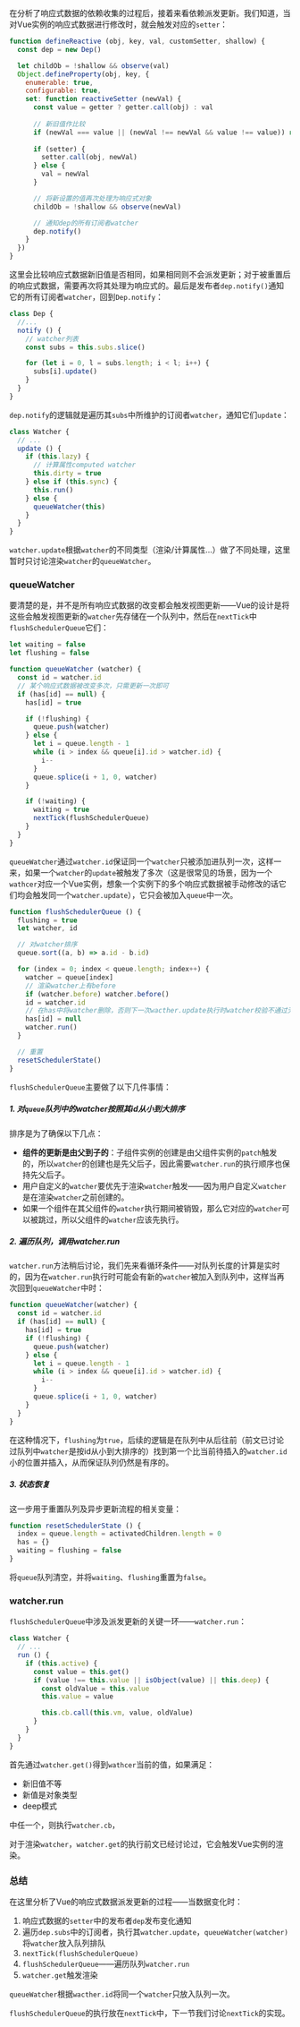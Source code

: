 在分析了响应式数据的依赖收集的过程后，接着来看依赖派发更新。我们知道，当对Vue实例的响应式数据进行修改时，就会触发对应的`setter`：
```js
function defineReactive (obj, key, val, customSetter, shallow) {
  const dep = new Dep()

  let childOb = !shallow && observe(val)
  Object.defineProperty(obj, key, {
    enumerable: true,
    configurable: true,
    set: function reactiveSetter (newVal) {
      const value = getter ? getter.call(obj) : val
      
      // 新旧值作比较
      if (newVal === value || (newVal !== newVal && value !== value)) return
        
      if (setter) {
        setter.call(obj, newVal)
      } else {
        val = newVal
      }

      // 将新设置的值再次处理为响应式对象
      childOb = !shallow && observe(newVal)

      // 通知dep的所有订阅者watcher
      dep.notify()
    }
  })
}
```

这里会比较响应式数据新旧值是否相同，如果相同则不会派发更新；对于被重置后的响应式数据，需要再次将其处理为响应式的。最后是发布者`dep.notify()`通知它的所有订阅者`watcher`，回到`Dep.notify`：
```js
class Dep {
  //...
  notify () {
    // watcher列表
    const subs = this.subs.slice()

    for (let i = 0, l = subs.length; i < l; i++) {
      subs[i].update()
    }
  }
}
```

`dep.notify`的逻辑就是遍历其`subs`中所维护的订阅者`watcher`，通知它们`update`：
```js
class Watcher {
  // ...
  update () {
    if (this.lazy) {
      // 计算属性computed watcher
      this.dirty = true
    } else if (this.sync) {
      this.run()
    } else {
      queueWatcher(this)
    }
  }
}
```

`watcher.update`根据`watcher`的不同类型（渲染/计算属性...）做了不同处理，这里暂时只讨论渲染`watcher`的`queueWatcher`。

### queueWatcher
要清楚的是，并不是所有响应式数据的改变都会触发视图更新——Vue的设计是将这些会触发视图更新的`watcher`先存储在一个队列中，然后在`nextTick`中`flushSchedulerQueue`它们：
```js
let waiting = false
let flushing = false

function queueWatcher (watcher) {
  const id = watcher.id
  // 某个响应式数据被改变多次，只需更新一次即可
  if (has[id] == null) {
    has[id] = true

    if (!flushing) {
      queue.push(watcher)
    } else {
      let i = queue.length - 1
      while (i > index && queue[i].id > watcher.id) {
        i--
      }
      queue.splice(i + 1, 0, watcher)
    }

    if (!waiting) {
      waiting = true
      nextTick(flushSchedulerQueue)
    }
  }
}
```

`queueWatcher`通过`watcher.id`保证同一个`watcher`只被添加进队列一次，这样一来，如果一个`watcher`的`update`被触发了多次（这是很常见的场景，因为一个`wathcer`对应一个Vue实例，想象一个实例下的多个响应式数据被手动修改的话它们均会触发同一个`watcher.update`），它只会被加入`queue`中一次。

```js
function flushSchedulerQueue () {
  flushing = true
  let watcher, id

  // 对watcher排序
  queue.sort((a, b) => a.id - b.id)

  for (index = 0; index < queue.length; index++) {
    watcher = queue[index]
    // 渲染watcher上有before
    if (watcher.before) watcher.before()
    id = watcher.id
    // 在has中将watcher删除，否则下一次wacther.update执行时watcher校验不通过无法被加入到queue中
    has[id] = null
    watcher.run()
  }

  // 重置
  resetSchedulerState()
}
```

`flushSchedulerQueue`主要做了以下几件事情：
##### 1. 对`queue`队列中的watcher按照其id从小到大排序
排序是为了确保以下几点：
- **组件的更新是由父到子的**：子组件实例的创建是由父组件实例的`patch`触发的，所以`watcher`的创建也是先父后子，因此需要`watcher.run`的执行顺序也保持先父后子。
- 用户自定义的`watcher`要优先于渲染`watcher`触发——因为用户自定义`watcher`是在渲染`watcher`之前创建的。
- 如果一个组件在其父组件的`watcher`执行期间被销毁，那么它对应的`watcher`可以被跳过，所以父组件的`watcher`应该先执行。
  
##### 2. 遍历队列，调用watcher.run
`watcher.run`方法稍后讨论，我们先来看循环条件——对队列长度的计算是实时的，因为在`watcher.run`执行时可能会有新的`watcher`被加入到队列中，这样当再次回到`queueWatcher`中时：
```js
function queueWatcher(watcher) {
  const id = watcher.id
  if (has[id] == null) {
    has[id] = true
    if (!flushing) {
      queue.push(watcher)
    } else {
      let i = queue.length - 1
      while (i > index && queue[i].id > watcher.id) {
        i--
      }
      queue.splice(i + 1, 0, watcher)
    }
  }
}
```

在这种情况下，`flushing`为`true`，后续的逻辑是在队列中从后往前（前文已讨论过队列中`watcher`是按id从小到大排序的）找到第一个比当前待插入的`watcher.id`小的位置并插入，从而保证队列仍然是有序的。

##### 3. 状态恢复
这一步用于重置队列及异步更新流程的相关变量：
```js
function resetSchedulerState () {
  index = queue.length = activatedChildren.length = 0
  has = {}
  waiting = flushing = false
}
```

将`queue`队列清空，并将`waiting`、`flushing`重置为`false`。

### watcher.run
`flushSchedulerQueue`中涉及派发更新的关键一环——`watcher.run`：
```js
class Watcher {
  // ...
  run () {
    if (this.active) {
      const value = this.get()
      if (value !== this.value || isObject(value) || this.deep) {
        const oldValue = this.value
        this.value = value

        this.cb.call(this.vm, value, oldValue)
      }
    }
  }
}
```

首先通过`watcher.get()`得到`wathcer`当前的值，如果满足：
- 新旧值不等
- 新值是对象类型
- deep模式

中任一个，则执行`watcher.cb`，

对于渲染`watcher`，`watcher.get`的执行前文已经讨论过，它会触发Vue实例的渲染。

### 总结
在这里分析了Vue的响应式数据派发更新的过程——当数据变化时：
1. 响应式数据的`setter`中的发布者`dep`发布变化通知
2. 遍历`dep.subs`中的订阅者，执行其`watcher.update`，`queueWatcher(watcher)`将`watcher`放入队列排队
3. `nextTick(flushSchedulerQueue)`
4. `flushSchedulerQueue`——遍历队列`watcher.run`
5. `watcher.get`触发渲染

`queueWatcher`根据`wacther.id`将同一个`watcher`只放入队列一次。

`flushSchedulerQueue`的执行放在`nextTick`中，下一节我们讨论`nextTick`的实现。

